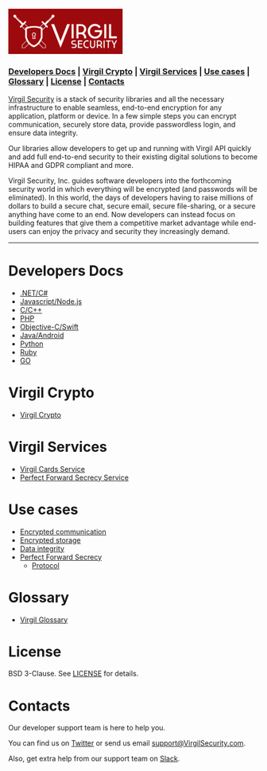 <a href="https://virgilsecurity.com"><img width="230px" src="images/VirgilLogo.png"></a>

### [Developers Docs](#head3) | [Virgil Crypto](#head2) | [Virgil Services](#head7) | [Use cases](#head4) | [Glossary](#head8) | [License](#head5) | [Contacts](#head6)

[Virgil Security](https://virgilsecurity.com) is a stack of security libraries and all the necessary infrastructure to enable seamless, end-to-end encryption for any application, platform or device. In a few simple steps you can encrypt communication, securely store data, provide passwordless login, and ensure data integrity.

Our libraries allow developers to get up and running with Virgil API quickly and add full end-to-end security to their existing digital solutions to become HIPAA and GDPR compliant and more.

Virgil Security, Inc. guides software developers into the forthcoming security world in which everything will be encrypted (and passwords will be eliminated). In this world, the days of developers having to raise millions of dollars to build a secure chat, secure email, secure file-sharing, or a secure anything have come to an end. Now developers can instead focus on building features that give them a competitive market advantage while end-users can enjoy the privacy and security they increasingly demand.
***

# <a name="head3"></a>Developers Docs
- [.NET/C#](https://github.com/VirgilSecurity/virgil-sdk-net)
- [Javascript/Node.js](https://github.com/VirgilSecurity/virgil-sdk-javascript)
- [C/C++](https://github.com/VirgilSecurity/virgil-sdk-cpp)
- [PHP](https://github.com/VirgilSecurity/virgil-sdk-php)
- [Objective-C/Swift](https://github.com/VirgilSecurity/virgil-sdk-x)
- [Java/Android](https://github.com/VirgilSecurity/virgil-foundation-x)
- [Python](https://github.com/VirgilSecurity/virgil-sdk-python)
- [Ruby](https://github.com/VirgilSecurity/virgil-sdk-ruby)
- [GO](https://github.com/VirgilSecurity/virgil-crypto-go)

# <a name="head2"></a>Virgil Crypto
- [Virgil Crypto](https://github.com/VirgilSecurity/virgil-crypto)

# <a name="head7"></a>Virgil Services
- [Virgil Cards Service](https://developer.virgilsecurity.com/docs/api-reference/card-service/v5)
- [Perfect Forward Secrecy Service](https://developer.virgilsecurity.com/docs/api-reference/pfs-service/v4)

# <a name="head4"></a>Use cases
- [Encrypted communication](https://developer.virgilsecurity.com/docs/cs/use-cases/v4/encrypted-communication)
- [Encrypted storage](https://developer.virgilsecurity.com/docs/cs/use-cases/v4/encrypted-storage)
- [Data integrity](https://developer.virgilsecurity.com/docs/cs/use-cases/v4/data-integrity)
- [Perfect Forward Secrecy](https://developer.virgilsecurity.com/docs/cs/use-cases/v4/perfect-forward-secrecy)
  - [Protocol](/PFS_Protocol.md)

# <a name="head8"></a>Glossary
- [Virgil Glossary](https://developer.virgilsecurity.com/docs/glossary)

# <a name="head5"></a>License
BSD 3-Clause. See [LICENSE](https://github.com/VirgilSecurity/virgil/blob/master/LICENSE) for details.

# <a name="head6"></a>Contacts
Our developer support team is here to help you.

You can find us on [Twitter](https://twitter.com/VirgilSecurity) or send us email support@VirgilSecurity.com.

Also, get extra help from our support team on [Slack](https://join.slack.com/t/VirgilSecurity/shared_invite/enQtMjg4MDE4ODM3ODA4LTc2OWQwOTQ3YjNhNTQ0ZjJiZDc2NjkzYjYxNTI0YzhmNTY2ZDliMGJjYWQ5YmZiOGU5ZWEzNmJiMWZhYWVmYTM).
